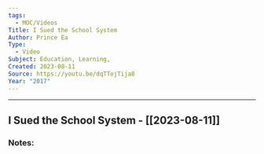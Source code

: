 ```yaml
---
tags:
  - MOC/Videos
Title: I Sued the School System
Author: Prince Ea
Type:
  - Video
Subject: Education, Learning,
Created: 2023-08-11
Source: https://youtu.be/dqTTojTija8
Year: "2017"
---
```

--------------------------------------------------------------------------------
## I Sued the School System - [[2023-08-11]]
### Notes: 
 
